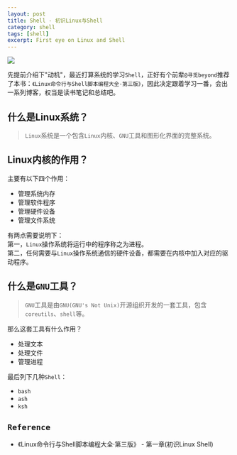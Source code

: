 ```yaml
---
layout: post
title: Shell - 初识Linux与Shell
category: shell
tags: [shell]
excerpt: First eye on Linux and Shell
---
```


![](https://yyc-images.oss-cn-beijing.aliyuncs.com/first-eye-on-linux-shell.png)

先提前介绍下"动机"，最近打算系统的学习`Shell`，正好有个前辈`@寻觅beyond`推荐了本书：`《Linux命令行与Shell脚本编程大全·第三版》`，因此决定跟着学习一番，会出一系列博客，权当是读书笔记和总结吧。  


## 什么是Linux系统？  

> `Linux`系统是一个包含`Linux`内核、`GNU`工具和图形化界面的完整系统。

## Linux内核的作用？  

主要有以下四个作用：  

- 管理系统内存  
- 管理软件程序  
- 管理硬件设备  
- 管理文件系统  

有两点需要说明下：  
第一，`Linux`操作系统将运行中的程序称之为进程。  
第二，任何需要与`Linux`操作系统通信的硬件设备，都需要在内核中加入对应的驱动程序。  



## 什么是`GNU`工具？  

> `GNU`工具是由`GNU(GNU's Not Unix)`开源组织开发的一套工具，包含`coreutils`、`shell`等。   

那么这套工具有什么作用？  

- 处理文本  
- 处理文件  
- 管理进程  

最后列下几种`Shell`：  

- `bash`  
- `ash`  
- `ksh`  


## `Reference`  
- 《Linux命令行与Shell脚本编程大全·第三版》 - 第一章(初识Linux Shell)   